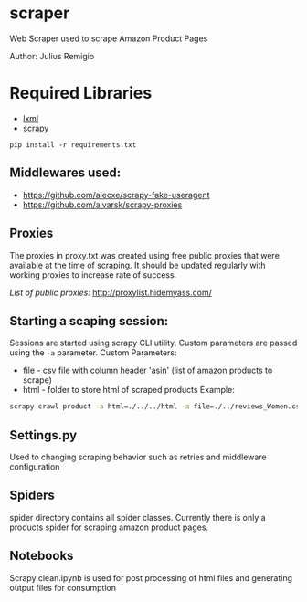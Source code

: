 # scraper
Web Scraper used to scrape Amazon Product Pages

Author: Julius Remigio

# Required Libraries
- [lxml](https://pypi.python.org/pypi/lxml/3.7.3) 
- [scrapy](https://pypi.python.org/pypi/Scrapy/1.3.3)

`pip install -r requirements.txt`

## Middlewares used:
- https://github.com/alecxe/scrapy-fake-useragent
- https://github.com/aivarsk/scrapy-proxies

## Proxies
The proxies in proxy.txt was created using free public proxies that were available at the time of scraping. It should be updated regularly with working proxies to increase rate of success.

*List of public proxies:*
http://proxylist.hidemyass.com/

## Starting a scaping session:
Sessions are started using scrapy CLI utility.
Custom parameters are passed using the `-a` parameter. 
Custom Parameters:
- file - csv file with column header 'asin' (list of amazon products to scrape)
- html - folder to store html of scraped products
Example:
```bash
scrapy crawl product -a html=./../../html -a file=./../reviews_Women.csv.gz -o ./../reviews_Women.jl --logfile ./../reviews_Women.csv.log
```

## Settings.py
Used to changing scraping behavior such as retries and middleware configuration

## Spiders
spider directory contains all spider classes. Currently there is only a products spider for scraping amazon product pages.

## Notebooks
Scrapy clean.ipynb is used for post processing of html files and generating output files for consumption
